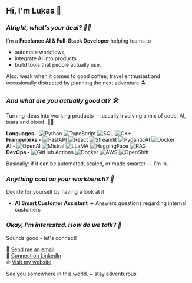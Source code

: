 ## Hi, I'm Lukas 👋

### *Alright, what’s your deal? 🦹‍♂️*
I'm a **Freelance AI & Full-Stack Developer** helping teams to 
* automate workflows,  
* integrate AI into products
* build tools that people actually use.

Also: weak when it comes to good coffee, travel enthusiast and occasionally distracted by planning the next adventure 🏝️

### *And what are you actually good at? 🛠️*

Turning ideas into working products — usually involving a mix of code, AI, tears and blood. 👨‍💻 

**Languages -**
![Python](https://img.shields.io/badge/Python-3776AB?style=flat&logo=python&logoColor=white)
![TypeScript](https://img.shields.io/badge/TypeScript-3178C6?style=flat&logo=typescript&logoColor=white)
![SQL](https://img.shields.io/badge/SQL-003B57?style=flat&logo=postgresql&logoColor=white)
![C++](https://img.shields.io/badge/C++-00599C?style=flat&logo=cplusplus&logoColor=white)  
**Frameworks -**
![FastAPI](https://img.shields.io/badge/FastAPI-009688?style=flat&logo=fastapi&logoColor=white)
![React](https://img.shields.io/badge/React-20232A?style=flat&logo=react&logoColor=61DAFB)
![Streamlit](https://img.shields.io/badge/Streamlit-FF4B4B?style=flat&logo=streamlit&logoColor=white)
![PydanticAI](https://img.shields.io/badge/PydanticAI-05998B?style=flat&logo=python&logoColor=white)
![Docker](https://img.shields.io/badge/Docker-2496ED?style=flat&logo=docker&logoColor=white)  
**AI -**
![OpenAI](https://img.shields.io/badge/OpenAI-412991?style=flat&logo=openai&logoColor=white)
![Mistral](https://img.shields.io/badge/Mistral-AI-FFCA28?style=flat&logoColor=black)
![LLaMA](https://img.shields.io/badge/LLaMA-000000?style=flat&logo=meta&logoColor=white)
![HuggingFace](https://img.shields.io/badge/Hugging%20Face-FFCC00?style=flat&logo=huggingface&logoColor=black)
![RAG](https://img.shields.io/badge/RAG-FF5733?style=flat&logo=ai&logoColor=white)  
**DevOps -**
![GitHub Actions](https://img.shields.io/badge/GitHub%20Actions-2088FF?style=flat&logo=githubactions&logoColor=white)
![Docker](https://img.shields.io/badge/Docker-2496ED?style=flat&logo=docker&logoColor=white)
![AWS](https://img.shields.io/badge/AWS-232F3E?style=flat&logo=amazonaws&logoColor=white)
![OpenShift](https://img.shields.io/badge/OpenShift-EE0000?style=flat&logo=redhatopenshift&logoColor=white)  

Basically: if it can be automated, scaled, or made smarter — I’m in.

### *Anything cool on your workbench? 🚀*

Decide for yourself by having a look at it

- **AI Smart Customer Assistent** → Answers questions regarding internal customers

### *Okay, I’m interested. How do we talk? 🤝*

Sounds good - let's connect!  

📧 [Send me an email](mailto:lukas@lukashamm.dev)  
💼 [Connect on LinkedIn](https://linkedin.com/in/lukashamm-dev)  
🌐 [Visit my website](https://lukashamm.dev)

See you somewhere in this world. ~ stay adventurous
